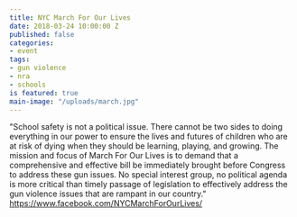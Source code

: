 ```yaml
---
title: NYC March For Our Lives
date: 2018-03-24 10:00:00 Z
published: false
categories:
- event
tags:
- gun violence
- nra
- schools
is featured: true
main-image: "/uploads/march.jpg"
---
```


"School safety is not a political issue. There cannot be two sides to doing everything in our power to ensure the lives and futures of children who are at risk of dying when they should be learning, playing, and growing. The mission and focus of March For Our Lives is to demand that a comprehensive and effective bill be immediately brought before Congress to address these gun issues. No special interest group, no political agenda is more critical than timely passage of legislation to effectively address the gun violence issues that are rampant in our country."
https://www.facebook.com/NYCMarchForOurLives/